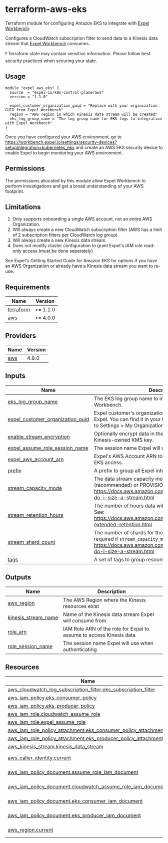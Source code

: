 # terraform-aws-eks
Terraform module for configuring Amazon EKS to integrate with [Expel Workbench](https://workbench.expel.io/).

Configures a CloudWatch subscription filter to send data to a Kinesis data stream that
[Expel Workbench](https://workbench.expel.io/) consumes.

:exclamation: Terraform state may contain sensitive information. Please follow best security practices when securing your state.

## Usage
```hcl
module "expel_aws_eks" {
  source  = "expel-io/k8s-control-plane/aws"
  version = "1.1.0"

  expel_customer_organization_guid = "Replace with your organization GUID from Expel Workbench"
  region = "AWS region in which Kinesis data stream will be created"
  eks_log_group_name = "The log group name for EKS logs to integration with Expel Workbench"
}
```
Once you have configured your AWS environment, go to
https://workbench.expel.io/settings/security-devices?setupIntegration=kubernetes_eks and create an AWS EKS
security device to enable Expel to begin monitoring your AWS environment.

## Permissions
The permissions allocated by this module allow Expel Workbench to perform investigations and get a broad understanding of your AWS footprint.

## Limitations
1. Only supports onboarding a single AWS account, not an entire AWS Organization.
2. Will always create a new CloudWatch subscription filter (AWS has a limit of 2 subscription filters per CloudWatch log group)
3. Will always create a new Kinesis data stream.
4. Does not modify cluster configuration to grant Expel's IAM role read-only access (must be done separately)

See Expel's Getting Started Guide for Amazon EKS for options if you
have an AWS Organization or already have a Kinesis data stream you want to re-use.

<!-- begin-tf-docs -->
## Requirements

| Name | Version |
|------|---------|
| <a name="requirement_terraform"></a> [terraform](#requirement\_terraform) | >= 1.1.0 |
| <a name="requirement_aws"></a> [aws](#requirement\_aws) | >= 4.0.0 |
## Providers

| Name | Version |
|------|---------|
| <a name="provider_aws"></a> [aws](#provider\_aws) | 4.9.0 |
## Inputs

| Name | Description | Type | Default | Required |
|------|-------------|------|---------|:--------:|
| <a name="input_eks_log_group_name"></a> [eks\_log\_group\_name](#input\_eks\_log\_group\_name) | The EKS log group name to integrate with Expel Workbench. | `string` | n/a | yes |
| <a name="input_expel_customer_organization_guid"></a> [expel\_customer\_organization\_guid](#input\_expel\_customer\_organization\_guid) | Expel customer's organization GUID assigned to you by Expel. You can find it in your browser URL after navigating to Settings > My Organization in Workbench. | `string` | n/a | yes |
| <a name="input_enable_stream_encryption"></a> [enable\_stream\_encryption](#input\_enable\_stream\_encryption) | Optionally encrypt data in the Kinesis stream with a Kinesis-owned KMS key. | `bool` | `true` | no |
| <a name="input_expel_assume_role_session_name"></a> [expel\_assume\_role\_session\_name](#input\_expel\_assume\_role\_session\_name) | The session name Expel will use when authenticating. | `string` | `"ExpelEKSServiceSession"` | no |
| <a name="input_expel_aws_account_arn"></a> [expel\_aws\_account\_arn](#input\_expel\_aws\_account\_arn) | Expel's AWS Account ARN to allow assuming role to gain EKS access. | `string` | `"arn:aws:iam::012205512454:user/ExpelCloudService"` | no |
| <a name="input_prefix"></a> [prefix](#input\_prefix) | A prefix to group all Expel integration resources. | `string` | `"expel-aws-eks"` | no |
| <a name="input_stream_capacity_mode"></a> [stream\_capacity\_mode](#input\_stream\_capacity\_mode) | The data stream capacity mode: ON\_DEMAND (recommended) or PROVISIONED. See: https://docs.aws.amazon.com/streams/latest/dev/how-do-i-size-a-stream.html | `string` | `"ON_DEMAND"` | no |
| <a name="input_stream_retention_hours"></a> [stream\_retention\_hours](#input\_stream\_retention\_hours) | The number of hours data will be retained in the stream. See: https://docs.aws.amazon.com/streams/latest/dev/kinesis-extended-retention.html | `number` | `24` | no |
| <a name="input_stream_shard_count"></a> [stream\_shard\_count](#input\_stream\_shard\_count) | The number of shards for the Kinesis stream. Only required if `stream_capacity_mode` is `PROVISIONED`. See: https://docs.aws.amazon.com/streams/latest/dev/how-do-i-size-a-stream.html | `number` | `null` | no |
| <a name="input_tags"></a> [tags](#input\_tags) | A set of tags to group resources. | `map` | `{}` | no |
## Outputs

| Name | Description |
|------|-------------|
| <a name="output_aws_region"></a> [aws\_region](#output\_aws\_region) | The AWS Region where the Kinesis resources exist |
| <a name="output_kinesis_stream_name"></a> [kinesis\_stream\_name](#output\_kinesis\_stream\_name) | Name of the Kinesis data stream Expel will consume from |
| <a name="output_role_arn"></a> [role\_arn](#output\_role\_arn) | IAM Role ARN of the role for Expel to assume to access Kinesis data |
| <a name="output_role_session_name"></a> [role\_session\_name](#output\_role\_session\_name) | The session name Expel will use when authenticating |
## Resources

| Name | Type |
|------|------|
| [aws_cloudwatch_log_subscription_filter.eks_subscription_filter](https://registry.terraform.io/providers/hashicorp/aws/latest/docs/resources/cloudwatch_log_subscription_filter) | resource |
| [aws_iam_policy.eks_consumer_policy](https://registry.terraform.io/providers/hashicorp/aws/latest/docs/resources/iam_policy) | resource |
| [aws_iam_policy.eks_producer_policy](https://registry.terraform.io/providers/hashicorp/aws/latest/docs/resources/iam_policy) | resource |
| [aws_iam_role.cloudwatch_assume_role](https://registry.terraform.io/providers/hashicorp/aws/latest/docs/resources/iam_role) | resource |
| [aws_iam_role.expel_assume_role](https://registry.terraform.io/providers/hashicorp/aws/latest/docs/resources/iam_role) | resource |
| [aws_iam_role_policy_attachment.eks_consumer_policy_attachment](https://registry.terraform.io/providers/hashicorp/aws/latest/docs/resources/iam_role_policy_attachment) | resource |
| [aws_iam_role_policy_attachment.eks_producer_policy_attachment](https://registry.terraform.io/providers/hashicorp/aws/latest/docs/resources/iam_role_policy_attachment) | resource |
| [aws_kinesis_stream.kinesis_data_stream](https://registry.terraform.io/providers/hashicorp/aws/latest/docs/resources/kinesis_stream) | resource |
| [aws_caller_identity.current](https://registry.terraform.io/providers/hashicorp/aws/latest/docs/data-sources/caller_identity) | data source |
| [aws_iam_policy_document.assume_role_iam_document](https://registry.terraform.io/providers/hashicorp/aws/latest/docs/data-sources/iam_policy_document) | data source |
| [aws_iam_policy_document.cloudwatch_assume_role_iam_document](https://registry.terraform.io/providers/hashicorp/aws/latest/docs/data-sources/iam_policy_document) | data source |
| [aws_iam_policy_document.eks_consumer_iam_document](https://registry.terraform.io/providers/hashicorp/aws/latest/docs/data-sources/iam_policy_document) | data source |
| [aws_iam_policy_document.eks_producer_iam_document](https://registry.terraform.io/providers/hashicorp/aws/latest/docs/data-sources/iam_policy_document) | data source |
| [aws_region.current](https://registry.terraform.io/providers/hashicorp/aws/latest/docs/data-sources/region) | data source |
<!-- end-tf-docs -->
